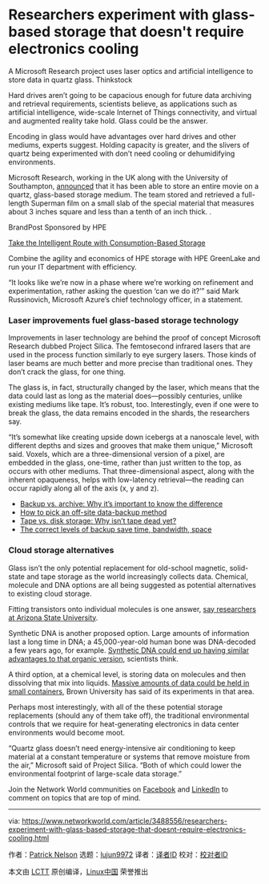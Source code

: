 [#]: collector: (lujun9972)
[#]: translator: ( )
[#]: reviewer: ( )
[#]: publisher: ( )
[#]: url: ( )
[#]: subject: (Researchers experiment with glass-based storage that doesn't require electronics cooling)
[#]: via: (https://www.networkworld.com/article/3488556/researchers-experiment-with-glass-based-storage-that-doesnt-require-electronics-cooling.html)
[#]: author: (Patrick Nelson https://www.networkworld.com/author/Patrick-Nelson/)

Researchers experiment with glass-based storage that doesn't require electronics cooling
======
A Microsoft Research project uses laser optics and artificial intelligence to store data in quartz glass.
Thinkstock

Hard drives aren’t going to be capacious enough for future data archiving and retrieval requirements, scientists believe, as applications such as artificial intelligence, wide-scale Internet of Things connectivity, and virtual and augmented reality take hold. Glass could be the answer.

Encoding in glass would have advantages over hard drives and other mediums, experts suggest. Holding capacity is greater, and the slivers of quartz being experimented with don’t need cooling or dehumidifying environments.

Microsoft Research, working in the UK along with the University of Southampton, [announced][1] that it has been able to store an entire movie on a quartz, glass-based storage medium. The team stored and retrieved a full-length Superman film on a small slab of the special material that measures about 3 inches square and less than a tenth of an inch thick. .

[][2]

BrandPost Sponsored by HPE

[Take the Intelligent Route with Consumption-Based Storage][2]

Combine the agility and economics of HPE storage with HPE GreenLake and run your IT department with efficiency.

“It looks like we’re now in a phase where we’re working on refinement and experimentation, rather asking the question ‘can we do it?’” said Mark Russinovich, Microsoft Azure’s chief technology officer, in a statement.

### Laser improvements fuel glass-based storage technology

Improvements in laser technology are behind the proof of concept Microsoft Research dubbed Project Silica. The femtosecond infrared lasers that are used in the process function similarly to eye surgery lasers. Those kinds of laser beams are much better and more precise than traditional ones. They don’t crack the glass, for one thing.

The glass is, in fact, structurally changed by the laser, which means that the data could last as long as the material does—possibly centuries, unlike existing mediums like tape. It’s robust, too. Interestingly, even if one were to break the glass, the data remains encoded in the shards, the researchers say.

“It’s somewhat like creating upside down icebergs at a nanoscale level, with different depths and sizes and grooves that make them unique,” Microsoft said. Voxels, which are a three-dimensional version of a pixel, are embedded in the glass, one-time, rather than just written to the top, as occurs with other mediums. That three-dimensional aspect, along with the inherent opaqueness, helps with low-latency retrieval—the reading can occur rapidly along all of the axis (x, y and z).

  * [Backup vs. archive: Why it’s important to know the difference][3]
  * [How to pick an off-site data-backup method][4]
  * [Tape vs. disk storage: Why isn’t tape dead yet?][5]
  * [The correct levels of backup save time, bandwidth, space][6]



### Cloud storage alternatives

Glass isn’t the only potential replacement for old-school magnetic, solid-state and tape storage as the world increasingly collects data. Chemical, molecule and DNA options are all being suggested as potential alternatives to existing cloud storage.

Fitting transistors onto individual molecules is one answer, [say researchers at Arizona State University][7].

Synthetic DNA is another proposed option. Large amounts of information last a long time in DNA; a 45,000-year-old human bone was DNA-decoded a few years ago, for example. [Synthetic DNA could end up having similar advantages to that organic version][8], scientists think.

A third option, at a chemical level, is storing data on molecules and then dissolving that mix into liquids. [Massive amounts of data could be held in small containers][9], Brown University has said of its experiments in that area.

Perhaps most interestingly, with all of the these potential storage replacements (should any of them take off), the traditional environmental controls that we require for heat-generating electronics in data center environments would become moot.

“Quartz glass doesn’t need energy-intensive air conditioning to keep material at a constant temperature or systems that remove moisture from the air,” Microsoft said of Project Silica. “Both of which could lower the environmental footprint of large-scale data storage.”

Join the Network World communities on [Facebook][10] and [LinkedIn][11] to comment on topics that are top of mind.

--------------------------------------------------------------------------------

via: https://www.networkworld.com/article/3488556/researchers-experiment-with-glass-based-storage-that-doesnt-require-electronics-cooling.html

作者：[Patrick Nelson][a]
选题：[lujun9972][b]
译者：[译者ID](https://github.com/译者ID)
校对：[校对者ID](https://github.com/校对者ID)

本文由 [LCTT](https://github.com/LCTT/TranslateProject) 原创编译，[Linux中国](https://linux.cn/) 荣誉推出

[a]: https://www.networkworld.com/author/Patrick-Nelson/
[b]: https://github.com/lujun9972
[1]: https://news.microsoft.com/innovation-stories/ignite-project-silica-superman/
[2]: https://www.networkworld.com/article/3440100/take-the-intelligent-route-with-consumption-based-storage.html?utm_source=IDG&utm_medium=promotions&utm_campaign=HPE20773&utm_content=sidebar ( Take the Intelligent Route with Consumption-Based Storage)
[3]: https://www.networkworld.com/article/3285652/storage/backup-vs-archive-why-its-important-to-know-the-difference.html
[4]: https://www.networkworld.com/article/3328488/backup-systems-and-services/how-to-pick-an-off-site-data-backup-method.html
[5]: https://www.networkworld.com/article/3315156/storage/tape-vs-disk-storage-why-isnt-tape-dead-yet.html
[6]: https://www.networkworld.com/article/3302804/storage/the-correct-levels-of-backup-save-time-bandwidth-space.html
[7]: https://www.networkworld.com/article/3344599/new-chemistry-based-data-storage-would-blow-moores-law-out-of-the-water.html
[8]: https://www.networkworld.com/article/3268646/dna-data-storage-closer-to-becoming-reality.html
[9]: https://www.networkworld.com/article/3251071/data-could-one-day-be-stored-on-molecules.html
[10]: https://www.facebook.com/NetworkWorld/
[11]: https://www.linkedin.com/company/network-world
